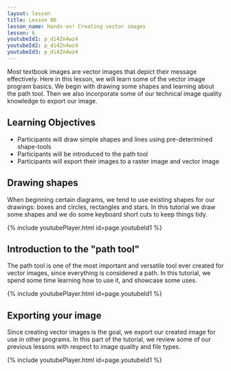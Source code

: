 ```yaml
---
layout: lesson
title: Lesson 06
lesson_name: Hands-on! Creating vector images
lesson: 6
youtubeId1: p_di4Zn4wz4
youtubeId2: p_di4Zn4wz4
youtubeId3: p_di4Zn4wz4
---
```


Most textbook images are vector images that depict their message effectively. Here in this lesson, we will learn some of the vector image program basics. We begin with drawing some shapes and learning about the path tool. Then we also incorporate some of our technical image quality knowledge to export our image.

## Learning Objectives

- Participants will draw simple shapes and lines using pre-deterimined shape-tools
- Participants will be introduced to the path tool
- Participants will export their images to a raster image and vector image

## Drawing shapes

When beginning certain diagrams, we tend to use existing shapes for our drawings: boxes and circles, rectangles and stars. In this tutorial we draw some shapes and we do some keyboard short cuts to keep things tidy.

{% include youtubePlayer.html id=page.youtubeId1 %}

## Introduction to the "path tool"

The path tool is one of the most important and versatile tool ever created for vector images, since everything is considered a path. In this tutorial, we spend some time learning how to use it, and showcase some uses.

{% include youtubePlayer.html id=page.youtubeId1 %}

## Exporting your image

Since creating vector images is the goal, we export our created image for use in other programs. In this part of the tutorial, we review some of our previous lessons with respect to image quality and file types.

{% include youtubePlayer.html id=page.youtubeId1 %}
